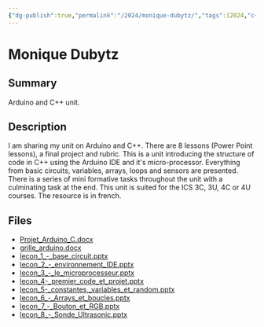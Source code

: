 ```yaml
---
{"dg-publish":true,"permalink":"/2024/monique-dubytz/","tags":[2024,"c++","arduino","ICS3U","ICS4U","ICS3C","ICS4C"]}
---
```



# Monique Dubytz

## Summary

Arduino and C++ unit.

## Description

I am sharing my unit on Arduino and C++. There are 8 lessons (Power Point lessons), a final project and rubric. This is a unit introducing the structure of code in C++ using the Arduino IDE and it's micro-processor. Everything from basic circuits, variables, arrays, loops and sensors are presented. There is a series of mini formative tasks throughout the unit with a culminating task at the end. This unit is suited for the ICS 3C, 3U, 4C or 4U courses. The resource is in french.

## Files

*   [Projet\_Arduino\_C.docx](resources/Monique_Dubytz/Projet_Arduino_C.docx)
*   [grille\_arduino.docx](resources/Monique_Dubytz/grille_arduino.docx)
*   [lecon\_1\_-\_base\_circuit.pptx](resources/Monique_Dubytz/lecon_1_-_base_circuit.pptx)
*   [lecon\_2\_-\_environnement\_IDE.pptx](resources/Monique_Dubytz/lecon_2_-_environnement_IDE.pptx)
*   [lecon\_3\_-\_le\_microprocesseur.pptx](resources/Monique_Dubytz/lecon_3_-_le_microprocesseur.pptx)
*   [lecon\_4-\_premier\_code\_et\_projet.pptx](resources/Monique_Dubytz/lecon_4-_premier_code_et_projet.pptx)
*   [lecon\_5-\_constantes,\_variables\_et\_random.pptx](resources/Monique_Dubytz/lecon_5-_constantes,_variables_et_random.pptx)
*   [lecon\_6\_-\_Arrays\_et\_boucles.pptx](resources/Monique_Dubytz/lecon_6_-_Arrays_et_boucles.pptx)
*   [lecon\_7\_-\_Bouton\_et\_RGB.pptx](resources/Monique_Dubytz/lecon_7_-_Bouton_et_RGB.pptx)
*   [lecon\_8\_-\_Sonde\_Ultrasonic.pptx](resources/Monique_Dubytz/lecon_8_-_Sonde_Ultrasonic.pptx)